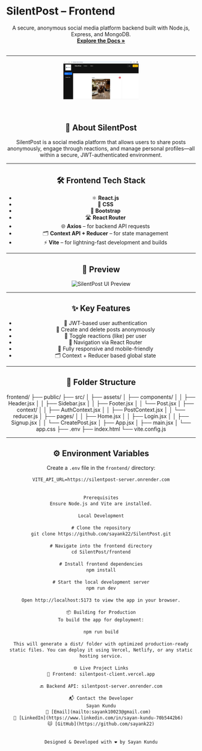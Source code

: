 
# SilentPost – Frontend

<p align="center">
  A secure, anonymous social media platform backend built with Node.js, Express, and MongoDB.
  <br />
  <a href="https://github.com/sayank22/social-media"><strong>Explore the Docs »</strong></a>
  <br />
  <br />
</p>

</div>

---

<p align="center">
  <a href="https://silentpost-client.vercel.app/">
    <img src="../frontend/src/assets/silentpost.png" alt="SilentPost Logo" width="200" />
  </a>
</p>

<br />
<div align="center">

## 📝 About SilentPost

SilentPost is a social media platform that allows users to share posts anonymously, engage through reactions, and manage personal profiles—all within a secure, JWT-authenticated environment.

---

## 🛠️ Frontend Tech Stack

- ⚛️ **React.js**
- 🎨 **CSS**
- 🧰 **Bootstrap**
- 🛣️ **React Router**
- 🌐 **Axios** – for backend API requests
- 🗂️ **Context API + Reducer** – for state management
- ⚡ **Vite** – for lightning-fast development and builds

---

## 📸 Preview

<p align="center">
  <img src="assets/ui-screenshot.png" alt="SilentPost UI Preview" width="80%" />
</p>

---

## ✨ Key Features

- 🔐 JWT-based user authentication
- 📝 Create and delete posts anonymously
- 💬 Toggle reactions (like) per user
- 🧭 Navigation via React Router
- 📱 Fully responsive and mobile-friendly
- 🗂️ Context + Reducer based global state

---

## 📁 Folder Structure

frontend/ ├── public/ ├── src/ │ ├── assets/ │ ├── components/ │ │ ├── Header.jsx │ │ ├── Sidebar.jsx │ │ ├── Footer.jsx │ │ └── Post.jsx │ ├── context/ │ │ ├── AuthContext.jsx │ │ ├── PostContext.jsx │ │ └── reducer.js │ ├── pages/ │ │ ├── Home.jsx │ │ ├── Login.jsx │ │ ├── Signup.jsx │ │ └── CreatePost.jsx │ ├── App.jsx │ ├── main.jsx │ └── app.css ├── .env ├── index.html └── vite.config.js


---

## ⚙️ Environment Variables

Create a `.env` file in the `frontend/` directory:

```env
VITE_API_URL=https://silentpost-server.onrender.com


Prerequisites
Ensure Node.js and Vite are installed.

Local Development

# Clone the repository
git clone https://github.com/sayank22/SilentPost.git

# Navigate into the frontend directory
cd SilentPost/frontend

# Install frontend dependencies
npm install

# Start the local development server
npm run dev

Open http://localhost:5173 to view the app in your browser.

📦 Building for Production
To build the app for deployment:

npm run build

This will generate a dist/ folder with optimized production-ready static files. You can deploy it using Vercel, Netlify, or any static hosting service.

🌐 Live Project Links
🎯 Frontend: silentpost-client.vercel.app

🔙 Backend API: silentpost-server.onrender.com

📬 Contact the Developer
Sayan Kundu
📧 [Email](mailto:sayank10023@gmail.com)  
💼 [LinkedIn](https://www.linkedin.com/in/sayan-kundu-70b5442b6)  
🐱 [GitHub](https://github.com/sayank22)


Designed & Developed with ❤️ by Sayan Kundu